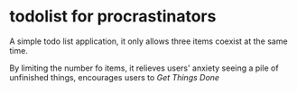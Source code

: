 # todolist for procrastinators
A simple todo list application, it only allows three items coexist at the same time.

By limiting the number fo items, it relieves users' anxiety seeing a pile of unfinished things, encourages users to _Get Things Done_


